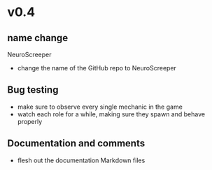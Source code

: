 # v0.4

## name change
NeuroScreeper
- change the name of the GitHub repo to NeuroScreeper

## Bug testing
- make sure to observe every single mechanic in the game
- watch each role for a while, making sure they spawn and behave properly

## Documentation and comments
- flesh out the documentation Markdown files
